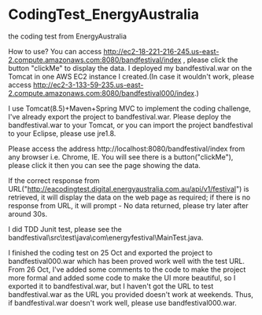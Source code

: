 # CodingTest_EnergyAustralia
the coding test from EnergyAustralia

How to use?
You can access http://ec2-18-221-216-245.us-east-2.compute.amazonaws.com:8080/bandfestival/index , please click the button "clickMe" to display the data. I deployed my bandfestival.war on the Tomcat in one AWS EC2 instance I created.(In case it wouldn't work, please  access
http://ec2-3-133-59-235.us-east-2.compute.amazonaws.com:8080/bandfestival000/index.)


I use Tomcat(8.5)+Maven+Spring MVC to implement the coding challenge, I've already export the project to bandfestival.war. Please deploy the bandfestival.war to your Tomcat, or you can import  the project bandfestival to your Eclipse, please use jre1.8. 

Please access the address http://localhost:8080/bandfestival/index from any browser i.e. Chrome, IE. You will see there is a button("clickMe"), please click it then you can see the page showing the data.

If the correct response from URL("http://eacodingtest.digital.energyaustralia.com.au/api/v1/festival") is retrieved, it will display the data on the web page as required; if there is no response from URL, it will prompt - No data returned, please try later after around 30s.

I did TDD Junit test, please see the bandfestival\src\test\java\com\energyfestival\MainTest.java.

I finished the coding test on 25 Oct and exported the project to bandfestival000.war which has been proved work well with the test URL. From 26 Oct, I've added some comments to the code to make the project more formal and added some code to make the UI more beautiful, so I exported it to bandfestival.war, but I  haven't got the URL to test bandfestival.war as the URL you provided doesn't work at weekends. Thus, if bandfestival.war doesn't work well, please use bandfestival000.war. 


